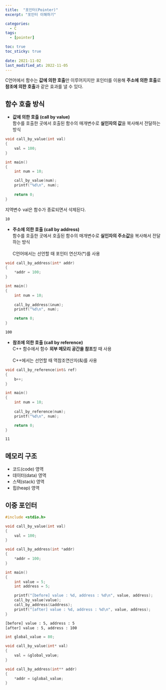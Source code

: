 ```yaml
---
title:  "포인터(Pointer)"
excerpt: "포인터 이해하기"

categories:
  - C
tags:
  - [pointer]

toc: true
toc_sticky: true
 
date: 2021-11-02
last_modified_at: 2022-11-05
---
```



C언어에서 함수는 **값에 의한 호출**만 이루어지지만 포인터를 이용해 **주소에 의한 호출**로 **참조에 의한 호출**과 같은 효과를 낼 수 있다.  

## 함수 호출 방식  

- **값에 의한 호출 (call by value)**  
함수를 호출한 곳에서 호출된 함수의 매개변수로 **실인자의 값**을 복사해서 전달하는 방식  

```c  
void call_by_value(int val)
{
    val = 100;
}

int main()
{
    int num = 10;

    call_by_value(num);
    printf("%d\n", num);
    
    return 0;
}
```  
지역변수 val은 함수가 종료되면서 삭제된다.  
```html  
10
```  

- **주소에 의한 호출 (call by address)**  
함수를 호출한 곳에서 호출된 함수의 매개변수로 **실인자의 주소값**을 복사해서 전달하는 방식  
<br>C언어에서는 선언할 때 포인터 연산자(*)를 사용  

```c  
void call_by_address(int* addr)
{
    *addr = 100;
}

int main()
{
    int num = 10;
    
    call_by_address(&num);
    printf("%d\n", num);

    return 0;
}
```  
```html  
100
```  

- **참조에 의한 호출 (call by reference)**  
C++ 함수에서 함수 **외부 메모리 공간을 참조**할 때 사용  
<br>C++에서는 선언할 때 역참조연산자(&)를 사용  

```c++  
void call_by_reference(int& ref)
{
    b++;
}

int main()
{
    int num = 10;
    
    call_by_reference(num);
    printf("%d\n", num);

    return 0;
}
```  
```html  
11
```  


## 메모리 구조  

- 코드(code) 영역
- 데이터(data) 영역
- 스택(stack) 영역
- 힙(heap) 영역


## 이중 포인터  

```c  
#include <stdio.h>

void call_by_value(int val)
{
    val = 100;
}

void call_by_address(int *addr)
{
    *addr = 100;
}

int main()
{
    int value = 5;
    int address = 5;

    printf("[before] value : %d, address : %d\n", value, address);
    call_by_value(value);
    call_by_address(&address);
    printf("[after] value : %d, address : %d\n", value, address);
}
```  
```html  
[before] value : 5, address : 5
[after] value : 5, address : 100
```  

```c  
int global_value = 80;

void call_by_value(int* val)
{
    val = &global_value;
}

void call_by_address(int** addr)
{
    *addr = &global_value;
}
```  
